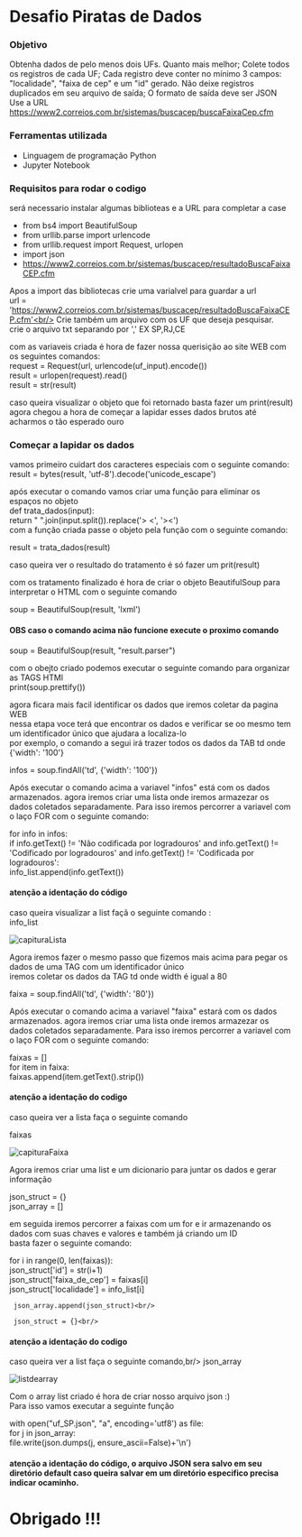 # Desafio Piratas de Dados
### Objetivo
Obtenha dados de pelo menos dois UFs. Quanto mais melhor; Colete todos os registros de cada UF; Cada registro deve conter no mínimo 3 campos: "localidade", "faixa de cep" e um "id" gerado. Não deixe registros duplicados em seu arquivo de saída; O formato de saída deve ser JSON
Use a URL https://www2.correios.com.br/sistemas/buscacep/buscaFaixaCep.cfm 


### Ferramentas utilizada

* Linguagem de programação Python
* Jupyter Notebook

### Requisitos para rodar o codigo
será necessario instalar algumas biblioteas e a URL para completar a case

* from bs4 import BeautifulSoup
* from urllib.parse import urlencode
* from urllib.request import Request, urlopen
* import json
*  https://www2.correios.com.br/sistemas/buscacep/resultadoBuscaFaixaCEP.cfm

Apos a import das bibliotecas  crie uma varialvel para guardar a url<br/>
url = 'https://www2.correios.com.br/sistemas/buscacep/resultadoBuscaFaixaCEP.cfm'<br/>
Crie também  um arquivo com os UF que deseja pesquisar.<br/>
crie o arquivo txt separando por ',' EX SP,RJ,CE<br/>

com as variaveis criada é hora de fazer nossa querisição ao site WEB com os seguintes comandos:<br/>
request = Request(url, urlencode(uf_input).encode())<br/>
result = urlopen(request).read()<br/>
result = str(result)<br/>

caso queira visualizar o objeto que foi retornado basta fazer um print(result)<br/>
agora chegou a hora de começar a lapidar esses dados brutos até acharmos o tão esperado ouro <br/>

### Começar a lapidar os dados

vamos primeiro cuidart dos caracteres especiais com o seguinte comando:<br/>
result = bytes(result, 'utf-8').decode('unicode_escape')<br/>

após executar o comando vamos criar uma função para eliminar os espaços no objeto <br/>
def trata_dados(input):<br/>
    return " ".join(input.split()).replace('> <', '><')<br/>
com a função criada passe o objeto pela função com o seguinte comando:<br/>    

result = trata_dados(result)<br/>

caso queira ver o resultado do tratamento é só fazer um prit(result)

com os tratamento finalizado é hora de criar o objeto BeautifulSoup para interpretar o HTML com o seguinte comando<br/>

soup =  BeautifulSoup(result, 'lxml')<br/>
#### OBS caso o comando acima não funcione execute o proximo comando
soup = BeautifulSoup(result, "result.parser")<br/>

com o obejto criado podemos executar o seguinte comando para organizar as TAGS HTMl<br/>
print(soup.prettify())<br/>

agora ficara mais facil identificar os dados que iremos coletar da pagina WEB<br/>
nessa etapa voce terá que encontrar os dados e verificar se oo mesmo tem um identificador único que ajudara a localiza-lo<br/>
por exemplo, o comando a segui irá trazer todos os dados da TAB td onde {'width': '100'}<br/>

infos = soup.findAll('td', {'width': '100'})<br/>

Após executar o comando acima a variavel "infos" está com os dados armazenados. agora iremos criar uma lista onde iremos armazezar os dados coletados separadamente. Para isso iremos percorrer a variavel com o laço FOR com o seguinte comando:<br/>

for info in infos:<br/>
    if info.getText() != 'Não codificada por logradouros' and info.getText() != 'Codificado por logradouros' and info.getText() != 'Codificada por logradouros':<br/>
        info_list.append(info.getText())<br/>
#### atenção a identação do código

caso queira visualizar a list façã o seguinte comando :<br/>
info_list<br/>

![capituraLista](https://user-images.githubusercontent.com/48107412/135949847-ef246aca-6f46-46a4-94b0-1ba9a1d7a3ac.png)



Agora iremos fazer o mesmo passo que fizemos mais acima para pegar os dados de uma TAG com um identificador único<br/>
iremos coletar os dados da TAG td onde width é igual a 80<br/>

faixa = soup.findAll('td', {'width': '80'})<br/>

Após executar o comando acima a variavel "faixa" estará com os dados armazenados. agora iremos criar uma lista onde iremos armazezar os dados coletados separadamente. Para isso iremos percorrer a variavel com o laço FOR com o seguinte comando:<br/>

faixas = []<br/>
for item in faixa:<br/>
    faixas.append(item.getText().strip())<br/>

#### atenção a identação do codigo

caso queira ver a lista faça o seguinte comando<br/>

faixas<br/>

![capituraFaixa](https://user-images.githubusercontent.com/48107412/135951211-21fba98a-6b77-49d6-9812-ae3da2165a46.png)



Agora iremos criar uma list  e um dicionario para juntar os dados e gerar informação<br/>

json_struct = {}<br/>
json_array = []<br/>

em seguida  iremos percorrer a faixas com um for e ir armazenando os dados com suas chaves e valores e também já criando um ID<br/>
basta fazer o seguinte comando:<br/>

for i in range(0, len(faixas)):<br/>
     json_struct['id'] = str(i+1)<br/>
     json_struct['faixa_de_cep'] = faixas[i]<br/>
     json_struct['localidade'] = info_list[i]<br/>
     
     json_array.append(json_struct)<br/>
     
     json_struct = {}<br/>
#### atenção a identação do codigo

caso queira ver a list faça o seguinte comando,br/>
json_array<br/>

![listdearray](https://user-images.githubusercontent.com/48107412/135952354-47daffcc-a343-4e9d-b22f-ff463d1e3e2a.png)


 Com o array list criado é hora de criar nosso arquivo json :) <br/>
 Para isso vamos executar a seguinte função<br/>
 
 with open("uf_SP.json", "a", encoding='utf8') as file:<br/>
      for j in json_array:<br/>
           file.write(json.dumps(j, ensure_ascii=False)+'\n')<br/>
 
 #### atenção a identação do código, o arquivo JSON sera salvo em seu diretório default caso queira salvar em um diretório especifico precisa indicar ocaminho.
 
 
 # Obrigado !!!


